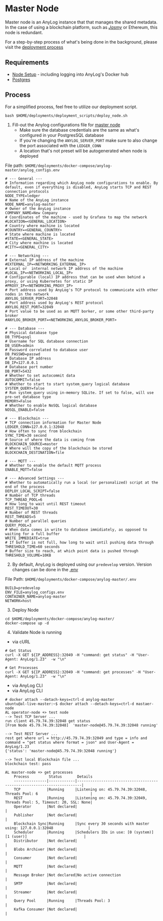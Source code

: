 # Master Node
Master node is an AnyLog instance that that manages the shared metadata. In the case of using a blockchain platform, such 
as _[Jasmy](https://jasmy.global/)_ or Ethereum, this node is redundant. 

For a step-by-step process of what's being done in the background, please visit the [deployment process](master_node_deployment_process.md)


## Requirements
* [Node Setup](../prerequisites.md#docker) - including logging into AnyLog's Docker hub
* [Postgres](database_configuration.md#postgressql)

## Process
For a simplified process, feel free to utilize our deployment script. 
```shell
bash $HOME/deployments/deployment_scripts/deploy_node.sh
```

1. Fill-out the Anylog configurations file for [master node](https://github.com/AnyLog-co/deployments/blob/master/docker-compose/anylog-master/anylog_configs.env)
   * Make sure the database credentials are the same as what's configured in your PostgresSQL database
   * If you're changing the `ANYLOG_SERVER_PORT` make sure to also change the port associated with the `LEDGER_CONN`
   * A location that's not preset will be autogenerated when node is deployed  

File path: `$HOME/deployments/docker-compose/anylog-master/anylog_configs.env`
```dotenv
# --- General ---
# Information regarding which AnyLog node configurations to enable. By default, even if everything is disabled, AnyLog starts TCP and REST connection protocols
NODE_TYPE=ledger
# Name of the AnyLog instance
NODE_NAME=anylog-master
# Owner of the AnyLog instance
COMPANY_NAME=New Company
# Coordinates of the machine - used by Grafana to map the network
#LOCATION=<GENERAL_LOCATION>
# Country where machine is located
#COUNTRY=<GENERAL_COUNTRY>
# State where machine is located
#STATE=<GENERAL_STATE>
# City where machine is located
#CITY=<GENERAL_CITY>

# --- Networking ---
# External IP address of the machine
#EXTERNAL_IP=<NETWORKING_EXTERNAL_IP>
# Local or  internal network IP address of the machine
#LOCAL_IP=<NETWORKING_LOCAL_IP>
# Configurable (local) IP address that can be used when behind a proxy, or using Kubernetes for static IP
#PROXY_IP=<NETWORKING_PROXY_IP>
# Port address used by AnyLog's TCP protocol to communicate with other nodes in the network
ANYLOG_SERVER_PORT=32048
# Port address used by AnyLog's REST protocol
ANYLOG_REST_PORT=32049
# Port value to be used as an MQTT borker, or some other third-party broker
#ANYLOG_BROKER_PORT=<NETWORKING_ANYLOG_BROKER_PORT>

# --- Database ---
# Physical database type
DB_TYPE=psql
# Username for SQL database connection
DB_USER=admin
# Password correlated to database user
DB_PASSWD=passwd
# Database IP address
DB_IP=127.0.0.1
# Database port number
DB_PORT=5432
# Whether to set autocommit data
AUTOCOMMIT=false
# Whether to start to start system_query logical database
SYSTEM_QUERY=false
# Run system_query using in-memory SQLite. If set to false, will use pre-set database type
MEMORY=False
# Whether to enable NoSQL logical database
NOSQL_ENABLE=false

# --- Blockchain ---
# TCP connection information for Master Node
LEDGER_CONN=127.0.0.1:32048
# How often to sync from blockchain
SYNC_TIME=30 second
# Source of where the data is coming from
BLOCKCHAIN_SOURCE=master
# Where will the copy of the blockchain be stored
BLOCKCHAIN_DESTINATION=file

# --- MQTT ---
# Whether to enable the default MQTT process
ENABLE_MQTT=false

# --- Advanced Settings ---
# Whether to automatically run a local (or personalized) script at the end of the process
DEPLOY_LOCAL_SCRIPT=false
# Number of TCP threads
TCP_THREAD_POOL=6
# How long to wait until REST timeout
REST_TIMEOUT=30
# Number of REST threads
REST_THREADS=5
# Number of parallel queries
QUERY_POOL=3
# When data comes in write to database immidiately, as opposed to waiting for a full buffer
WRITE_IMMEDIATE=true
# If buffer is not full, how long to wait until pushing data through
THRESHOLD_TIME=60 seconds
# Buffer size to reach, at which point data is pushed through
THRESHOLD_VOLUME=10KB
```

2. By default, AnyLog is deployed using our `predevelop` version. Version changes can be done in the [.env](https://github.com/AnyLog-co/deployments/blob/master/docker-compose/anylog-master/.env)

File Path: `$HOME/deployments/docker-compose/anylog-master/.env`
```dotenv
BUILD=predevelop
ENV_FILE=anylog_configs.env
CONTAINER_NAME=anylog-master
NETWORK=host
```

3. Deploy Node
```shell
cd $HOME/deployments/docker-compose/anylog-master/
docker-compose up -d
```

4. Validate Node is running
* via cURL 
```shell
# Get Status
curl -X GET ${IP_ADDRESS}:32049 -H "command: get status" -H "User-Agent: AnyLog/1.23"  -w "\n"

# Get Processes
curl -X GET ${IP_ADDRESS}:32049 -H "command: get processes" -H "User-Agent: AnyLog/1.23"  -w "\n"
```
* via AnyLog CLI
* via AnyLog CLI
```shell
# docker attach --detach-keys=ctrl-d anylog-master 
ubuntu@al-live-master:~$ docker attach --detach-keys=ctrl-d mastaer-node 
AL operator-node +> test node 
--> Test TCP Server ...
run client 45.79.74.39:32048 get status
[From Node 45.79.74.39:32048]  'master-node@45.79.74.39:32048 running'
 
--> Test REST Server ...
rest get where url = http://45.79.74.39:32049 and type = info and command = "get status where format = json" and User-Agent = AnyLog/1.23
{'status': 'master-node@45.79.74.39:32048 running'}
 
--> Test local Blockchain file ...
blockchain test: pass

AL master-node +> get processes 
    Process         Status       Details                                                                  
    ---------------|------------|------------------------------------------------------------------------|
    TCP            |Running     |Listening on: 45.79.74.39:32048, Threads Pool: 6                        |
    REST           |Running     |Listening on: 45.79.74.39:32049, Threads Pool: 5, Timeout: 20, SSL: None|
    Operator       |Not declared|                                                                        |
    Publisher      |Not declared|                                                                        |
    Blockchain Sync|Running     |Sync every 30 seconds with master using: 127.0.0.1:32048                |
    Scheduler      |Running     |Schedulers IDs in use: [0 (system)] [1 (user)]                          |
    Distributor    |Not declared|                                                                        |
    Blobs Archiver |Not declared|                                                                        |
    Consumer       |Not declared|                                                                        |
    MQTT           |Not declared|                                                                        |
    Message Broker |Not declared|No active connection                                                    |
    SMTP           |Not declared|                                                                        |
    Streamer       |Not declared|                                                                        |
    Query Pool     |Running     |Threads Pool: 3                                                         |
    Kafka Consumer |Not declared|                                                                        |
```